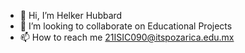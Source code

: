 - 👋 Hi, I’m Helker Hubbard 
- 💞️ I’m looking to collaborate on Educational Projects
- 📫 How to reach me 21ISIC090@itspozarica.edu.mx

<!---
helkerhubbard9/helkerhubbard9 is a ✨ special ✨ repository because its `README.md` (this file) appears on your GitHub profile.
You can click the Preview link to take a look at your changes.
--->

